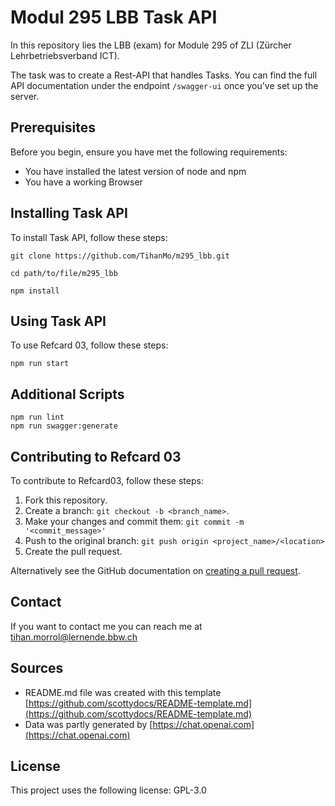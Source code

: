 # Modul 295 LBB Task API

In this repository lies the LBB (exam) for Module 295 of ZLI (Zürcher Lehrbetriebsverband ICT).

The task was to create a Rest-API that handles Tasks. You can find the full API documentation under the endpoint `/swagger-ui` once you've set up the server.

## Prerequisites

Before you begin, ensure you have met the following requirements:

* You have installed the latest version of node and npm
* You have a working Browser

## Installing Task API

To install Task API, follow these steps:

```
git clone https://github.com/TihanMo/m295_lbb.git
```

```
cd path/to/file/m295_lbb
```

```
npm install
```

## Using Task API

To use Refcard 03, follow these steps:

```
npm run start
```

## Additional Scripts

```
npm run lint
npm run swagger:generate
```

## Contributing to Refcard 03

To contribute to Refcard03, follow these steps:

1. Fork this repository.
2. Create a branch: `git checkout -b <branch_name>`.
3. Make your changes and commit them: `git commit -m '<commit_message>'`
4. Push to the original branch: `git push origin <project_name>/<location>`
5. Create the pull request.

Alternatively see the GitHub documentation on [creating a pull request](https://help.github.com/en/github/collaborating-with-issues-and-pull-requests/creating-a-pull-request).

## Contact

If you want to contact me you can reach me at [tihan.morrol@lernende.bbw.ch](tihan.morrol@lernende.bbw.ch)

## Sources

* README.md file was created with this template [https://github.com/scottydocs/README-template.md](https://github.com/scottydocs/README-template.md)
* Data was partly generated by [https://chat.openai.com](https://chat.openai.com) 

## License

This project uses the following license: GPL-3.0
